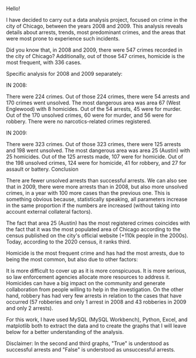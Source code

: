 Hello!

I have decided to carry out a data analysis project, focused on crime in the city of Chicago, between the years 2008 and 2009. This analysis reveals details about arrests, trends, most predominant crimes, and the areas that were most prone to experience such incidents.

Did you know that, in 2008 and 2009, there were 547 crimes recorded in the city of Chicago? Additionally, out of those 547 crimes, homicide is the most frequent, with 336 cases.

Specific analysis for 2008 and 2009 separately:

IN 2008:

There were 224 crimes.
Out of those 224 crimes, there were 54 arrests and 170 crimes went unsolved.
The most dangerous area was area 67 (West Englewood) with 8 homicides.
Out of the 54 arrests, 45 were for murder.
Out of the 170 unsolved crimes, 60 were for murder, and 56 were for robbery.
There were no narcotics-related crimes registered.

IN 2009:

There were 323 crimes.
Out of those 323 crimes, there were 125 arrests and 198 went unsolved.
The most dangerous area was area 25 (Austin) with 25 homicides.
Out of the 125 arrests made, 107 were for homicide.
Out of the 198 unsolved crimes, 124 were for homicide, 41 for robbery, and 27 for assault or battery.
Conclusion

There are fewer unsolved arrests than successful arrests. We can also see that in 2009, there were more arrests than in 2008, but also more unsolved crimes, in a year with 100 more cases than the previous one. This is something obvious because, statistically speaking, all parameters increase in the same proportion if the numbers are increased (without taking into account external collateral factors).

The fact that area 25 (Austin) has the most registered crimes coincides with the fact that it was the most populated area of Chicago according to the census published on the city's official website (+110k people in the 2000s). Today, according to the 2020 census, it ranks third.

Homicide is the most frequent crime and has had the most arrests, due to being the most common, but also due to other factors:

It is more difficult to cover up as it is more conspicuous.
It is more serious, so law enforcement agencies allocate more resources to address it.
Homicides can have a big impact on the community and generate collaboration from people willing to help in the investigation.
On the other hand, robbery has had very few arrests in relation to the cases that have occurred (57 robberies and only 1 arrest in 2008 and 43 robberies in 2009 and only 2 arrests).

For this work, I have used MySQL (MySQL Workbench), Python, Excel, and matplotlib both to extract the data and to create the graphs that I will leave below for a better understanding of the analysis.

Disclaimer: In the second and third graphs, "True" is understood as successful arrests and "False" is understood as unsuccessful arrests.
